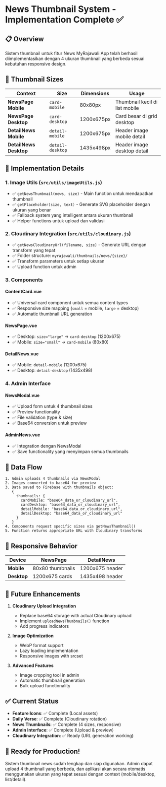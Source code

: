 # News Thumbnail System - Implementation Complete ✅

## 📋 Overview
Sistem thumbnail untuk fitur News MyRajawali App telah berhasil diimplementasikan dengan 4 ukuran thumbnail yang berbeda sesuai kebutuhan responsive design.

## 🎯 Thumbnail Sizes

| Context | Size | Dimensions | Usage |
|---------|------|------------|-------|
| **NewsPage Mobile** | `card-mobile` | 80x80px | Thumbnail kecil di list mobile |
| **NewsPage Desktop** | `card-desktop` | 1200x675px | Card besar di grid desktop |
| **DetailNews Mobile** | `detail-mobile` | 1200x675px | Header image mobile detail |
| **DetailNews Desktop** | `detail-desktop` | 1435x498px | Header image desktop detail |

## 🔧 Implementation Details

### 1. **Image Utils (`src/utils/imageUtils.js`)**
- ✅ `getNewsThumbnail(news, size)` - Main function untuk mendapatkan thumbnail
- ✅ `getPlaceholder(size, text)` - Generate SVG placeholder dengan ukuran yang benar
- ✅ Fallback system yang intelligent antara ukuran thumbnail
- ✅ Helper functions untuk upload dan validasi

### 2. **Cloudinary Integration (`src/utils/cloudinary.js`)**
- ✅ `getNewsCloudinaryUrl(filename, size)` - Generate URL dengan transform yang tepat
- ✅ Folder structure: `myrajawali/thumbnails/news/{size}/`
- ✅ Transform parameters untuk setiap ukuran
- ✅ Upload function untuk admin

### 3. **Components**

#### **ContentCard.vue**
- ✅ Universal card component untuk semua content types
- ✅ Responsive size mapping (`small` = mobile, `large` = desktop)
- ✅ Automatic thumbnail URL generation

#### **NewsPage.vue**  
- ✅ Desktop: `size="large"` → `card-desktop` (1200x675)
- ✅ Mobile: `size="small"` → `card-mobile` (80x80)

#### **DetailNews.vue**
- ✅ Mobile: `detail-mobile` (1200x675)
- ✅ Desktop: `detail-desktop` (1435x498)

### 4. **Admin Interface**

#### **NewsModal.vue**
- ✅ Upload form untuk 4 thumbnail sizes
- ✅ Preview functionality
- ✅ File validation (type & size)
- ✅ Base64 conversion untuk preview

#### **AdminNews.vue**
- ✅ Integration dengan NewsModal
- ✅ Save functionality yang menyimpan semua thumbnails

## 🔄 Data Flow

```
1. Admin uploads 4 thumbnails via NewsModal
2. Images converted to base64 for preview
3. Data saved to Firebase with thumbnails object:
   {
     thumbnails: {
       cardMobile: "base64_data_or_cloudinary_url",
       cardDesktop: "base64_data_or_cloudinary_url", 
       detailMobile: "base64_data_or_cloudinary_url",
       detailDesktop: "base64_data_or_cloudinary_url"
     }
   }
4. Components request specific sizes via getNewsThumbnail()
5. Function returns appropriate URL with Cloudinary transforms
```

## 📱 Responsive Behavior

| Device | NewsPage | DetailNews |
|--------|----------|------------|
| **Mobile** | 80x80 thumbnails | 1200x675 header |
| **Desktop** | 1200x675 cards | 1435x498 header |

## 🚀 Future Enhancements

1. **Cloudinary Upload Integration**
   - Replace base64 storage with actual Cloudinary upload
   - Implement `uploadNewsThumbnails()` function
   - Add progress indicators

2. **Image Optimization**
   - WebP format support
   - Lazy loading implementation
   - Responsive images with srcset

3. **Advanced Features**
   - Image cropping tool in admin
   - Automatic thumbnail generation
   - Bulk upload functionality

## ✅ Current Status

- **Feature Icons**: ✅ Complete (Local assets)
- **Daily Verse**: ✅ Complete (Cloudinary rotation)
- **News Thumbnails**: ✅ Complete (4 sizes, responsive)
- **Admin Interface**: ✅ Complete (Upload & preview)
- **Cloudinary Integration**: ✅ Ready (URL generation working)

## 🎉 Ready for Production!

Sistem thumbnail news sudah lengkap dan siap digunakan. Admin dapat upload 4 thumbnail yang berbeda, dan aplikasi akan secara otomatis menggunakan ukuran yang tepat sesuai dengan context (mobile/desktop, list/detail).
